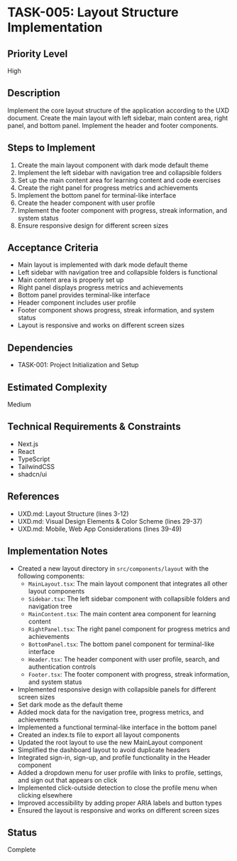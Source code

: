 # TASK-005: Layout Structure Implementation

## Priority Level
High

## Description
Implement the core layout structure of the application according to the UXD document. Create the main layout with left sidebar, main content area, right panel, and bottom panel. Implement the header and footer components.

## Steps to Implement
1. Create the main layout component with dark mode default theme
2. Implement the left sidebar with navigation tree and collapsible folders
3. Set up the main content area for learning content and code exercises
4. Create the right panel for progress metrics and achievements
5. Implement the bottom panel for terminal-like interface
6. Create the header component with user profile
7. Implement the footer component with progress, streak information, and system status
8. Ensure responsive design for different screen sizes

## Acceptance Criteria
- Main layout is implemented with dark mode default theme
- Left sidebar with navigation tree and collapsible folders is functional
- Main content area is properly set up
- Right panel displays progress metrics and achievements
- Bottom panel provides terminal-like interface
- Header component includes user profile
- Footer component shows progress, streak information, and system status
- Layout is responsive and works on different screen sizes

## Dependencies
- TASK-001: Project Initialization and Setup

## Estimated Complexity
Medium

## Technical Requirements & Constraints
- Next.js
- React
- TypeScript
- TailwindCSS
- shadcn/ui

## References
- UXD.md: Layout Structure (lines 3-12)
- UXD.md: Visual Design Elements & Color Scheme (lines 29-37)
- UXD.md: Mobile, Web App Considerations (lines 39-49)

## Implementation Notes
- Created a new layout directory in `src/components/layout` with the following components:
  - `MainLayout.tsx`: The main layout component that integrates all other layout components
  - `Sidebar.tsx`: The left sidebar component with collapsible folders and navigation tree
  - `MainContent.tsx`: The main content area component for learning content
  - `RightPanel.tsx`: The right panel component for progress metrics and achievements
  - `BottomPanel.tsx`: The bottom panel component for terminal-like interface
  - `Header.tsx`: The header component with user profile, search, and authentication controls
  - `Footer.tsx`: The footer component with progress, streak information, and system status
- Implemented responsive design with collapsible panels for different screen sizes
- Set dark mode as the default theme
- Added mock data for the navigation tree, progress metrics, and achievements
- Implemented a functional terminal-like interface in the bottom panel
- Created an index.ts file to export all layout components
- Updated the root layout to use the new MainLayout component
- Simplified the dashboard layout to avoid duplicate headers
- Integrated sign-in, sign-up, and profile functionality in the Header component
- Added a dropdown menu for user profile with links to profile, settings, and sign out that appears on click
- Implemented click-outside detection to close the profile menu when clicking elsewhere
- Improved accessibility by adding proper ARIA labels and button types
- Ensured the layout is responsive and works on different screen sizes

## Status
Complete
